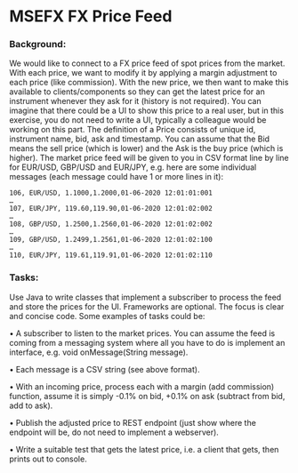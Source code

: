 # MSEFX FX Price Feed

### Background:

We would like to connect to a FX price feed of spot prices from the market. With each price, we want to modify it by applying a margin adjustment to each price (like commission).
With the new price, we then want to make this available to clients/components so they can get the latest price for an instrument whenever they ask for it (history is not required).
You can imagine that there could be a UI to show this price to a real user, but in this exercise, you do not need to write a UI, typically a colleague would be working on this part.
The definition of a Price consists of unique id, instrument name, bid, ask and timestamp. You can assume that the Bid means the sell price (which is lower) and the Ask is the buy price (which is higher).
The market price feed will be given to you in CSV format line by line for EUR/USD, GBP/USD and EUR/JPY, e.g. here are some individual messages (each message could have 1 or more lines in it):

```text
106, EUR/USD, 1.1000,1.2000,01-06-2020 12:01:01:001
…
107, EUR/JPY, 119.60,119.90,01-06-2020 12:01:02:002
…
108, GBP/USD, 1.2500,1.2560,01-06-2020 12:01:02:002
…
109, GBP/USD, 1.2499,1.2561,01-06-2020 12:01:02:100
…
110, EUR/JPY, 119.61,119.91,01-06-2020 12:01:02:110
```
### Tasks:


Use Java to write classes that implement a subscriber to process the feed and store the prices for the UI. Frameworks are optional. The focus is clear and concise code.
Some examples of tasks could be:

•	A subscriber to listen to the market prices. You can assume the feed is coming from a messaging system where all you have to do is implement an interface, e.g. void onMessage(String message).

•	Each message is a CSV string (see above format).

•	With an incoming price, process each with a margin (add commission) function, assume it is simply  -0.1% on bid, +0.1% on ask (subtract from bid, add to ask).

•	Publish the adjusted price to REST endpoint (just show where the endpoint will be, do not need to implement a webserver).

•	Write a suitable test that gets the latest price, i.e. a client that gets, then prints out to console.
